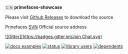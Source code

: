  :cn:  **primefaces-showcase**


Please visit [Github Releases](https://github.com/0532/primefaces-showcase/releases) to download the source 

Prinefaces [SVN](http://primefaces.googlecode.com/svn/examples/trunk/showcase/) Official source address


[![Gitter](https://badges.gitter.im/Join Chat.svg)](https://gitter.im/0532/primefaces-showcase?utm_source=badge&utm_medium=badge&utm_campaign=pr-badge&utm_content=badge)


[![docs examples](https://sourcegraph.com/api/repos/github.com/0532/primefaces-showcase/.badges/docs-examples.png)](https://sourcegraph.com/github.com/0532/primefaces-showcase)
[![status](https://sourcegraph.com/api/repos/github.com/0532/primefaces-showcase/.badges/status.png)](https://sourcegraph.com/github.com/0532/primefaces-showcase)
[![library users](https://sourcegraph.com/api/repos/github.com/0532/primefaces-showcase/.badges/library-users.png)](https://sourcegraph.com/github.com/0532/primefaces-showcase)
[![dependents](https://sourcegraph.com/api/repos/github.com/0532/primefaces-showcase/.badges/dependents.png)](https://sourcegraph.com/github.com/0532/primefaces-showcase)
